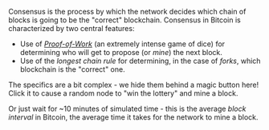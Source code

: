 Consensus is the process by which the network decides which chain of blocks is going to be the "correct" blockchain.
Consensus in Bitcoin is characterized by two central features:

- Use of [*Proof-of-Work*](consensus/pow) (an extremely intense game of dice) for determining who will get to propose (or *mine*) the next block.
- Use of the *longest chain rule* for determining, in the case of *forks*, which blockchain is the "correct" one.

The specifics are a bit complex - we hide them behind a magic button here!
Click it to cause a random node to "win the lottery" and mine a block.

Or just wait for ~10 minutes of simulated time - this is the average *block interval* in Bitcoin,
the average time it takes for the network to mine a block.
